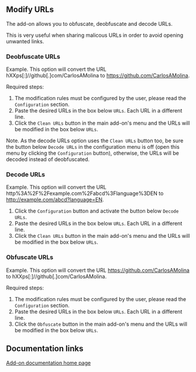 ## Modify URLs

The add-on allows you to obfuscate, deobfuscate and decode URLs.

This is very useful when sharing malicous URLs in order to avoid opening unwanted links.

### Deobfuscate URLs

Example. This option will convert the URL hXXps[:]//github[.]com/CarlosAMolina to https://github.com/CarlosAMolina.

Required steps:

1. The modification rules must be configured by the user, please read the `Configuration` section.
2. Paste the desired URLs in the box below `URLs`. Each URL in a different line.
3. Click the `Clean URLs` button in the main add-on's menu and the URLs will be modified in the box below `URLs`. 

Note. As the decode URLs option uses the `Clean URLs` button too, be sure the button below `Decode URLs` in the configuration menu is off (open this menu by clicking the `Configuration` button), otherwise, the URLs will be decoded instead of deobfuscated.

### Decode URLs

Example. This option will convert the URL http%3A%2F%2Fexample.com%2Fabcd%3Flanguage%3DEN to http://example.com/abcd?language=EN.

1. Click the `Configuration` button and activate the button below `Decode URLs`.
2. Paste the desired URLs in the box below `URLs`. Each URL in a different line.
3. Click the `Clean URLs` button in the main add-on's menu and the URLs will be modified in the box below `URLs`. 

### Obfuscate URLs

Example. This option will convert the URL https://github.com/CarlosAMolina to hXXps[:]//github[.]com/CarlosAMolina.

Required steps:

1. The modification rules must be configured by the user, please read the `Configuration` section.
2. Paste the desired URLs in the box below `URLs`. Each URL in a different line.
3. Click the `Obfuscate` button in the main add-on's menu and the URLs will be modified in the box below `URLs`.

## Documentation links

[Add-on documentation home page](https://cmoli.es/projects/work-with-urls/introduction.html)
